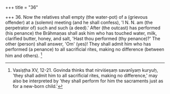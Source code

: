 +++
title = "36"

+++
36. Now the relatives shall empty (the water-pot) of a (grievous offender) at a (solemn) meeting (and he shall confess), 'I N. N. am (the perpetrator of) such and such (a deed).' After (the outcast) has performed (his penance) the Brāhmaṇas shall ask him who has touched water, milk, clarified butter, honey, and salt, 'Hast thou performed (thy penance)?' The other (person) shall answer, 'Om' (yes)! They shall admit him who has performed (a penance) to all sacrificial rites, making no difference (between him and others). [^27] 


[^27]:  Vasiṣṭha XV, 12-21. Govinda thinks that nirviśeṣaṃ savanīyaṃ kuryuḥ, 'they shall admit him to all sacrificial rites, making no difference,' may also be interpreted by 'they shall perform for him the sacraments just as for a new-born child.'

